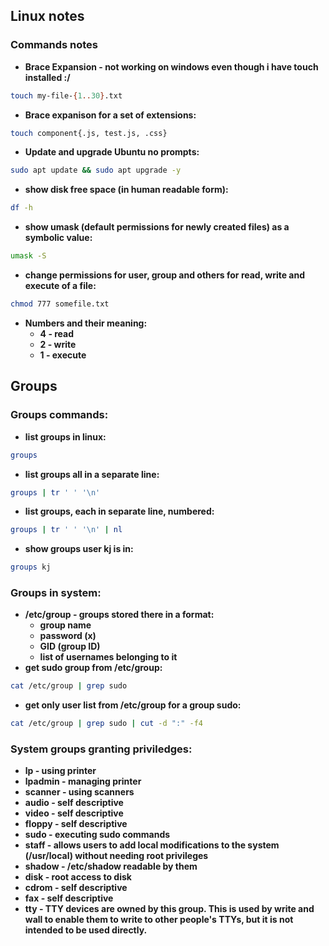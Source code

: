 ## Linux notes
### Commands notes
- **Brace Expansion - not working on windows even though i have touch installed :/**
```sh
touch my-file-{1..30}.txt
```
- **Brace expanison for a set of extensions:**
```sh
touch component{.js, test.js, .css}
```
- **Update and upgrade Ubuntu no prompts:**
```sh
sudo apt update && sudo apt upgrade -y
```
- **show disk free space (in human readable form):**
```sh
df -h
```
- **show umask (default permissions for newly created files) as a symbolic value:**
```sh
umask -S
```
- **change permissions for user, group and others for read, write and execute of a file:**
```sh
chmod 777 somefile.txt
```
- **Numbers and their meaning:**
    - **4 - read**
    - **2 - write**
    - **1 - execute**
## Groups
### Groups commands:
- **list groups in linux:**
```sh
groups
```
- **list groups all in a separate line:**
```sh
groups | tr ' ' '\n'
```
- **list groups, each in separate line, numbered:**
```sh
groups | tr ' ' '\n' | nl
```
- **show groups user kj is in:**
```sh
groups kj
```
### Groups in system:
- **/etc/group - groups stored there in a format:**
    - **group name**
    - **password (x)**
    - **GID (group ID)**
    - **list of usernames belonging to it**
- **get sudo group from /etc/group:**
```sh
cat /etc/group | grep sudo
```
- **get only user list from /etc/group for a group sudo:**
```sh
cat /etc/group | grep sudo | cut -d ":" -f4
```
### System groups granting priviledges:
- **lp - using printer**
- **lpadmin - managing printer**
- **scanner - using scanners**
- **audio - self descriptive**
- **video - self descriptive**
- **floppy - self descriptive**
- **sudo - executing sudo commands**
- **staff - allows users to add local modifications to the system (/usr/local) without needing root privileges**
- **shadow - /etc/shadow readable by them**
- **disk - root access to disk**
- **cdrom - self descriptive**
- **fax - self descriptive**
- **tty - TTY devices are owned by this group. This is used by write and wall to enable them to write to other people's TTYs, but it is not intended to be used directly.**